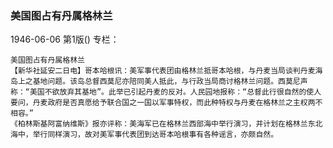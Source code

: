 ### 美国图占有丹属格林兰

1946-06-06
第1版()
专栏：

    美国图占有丹属格林兰
    【新华社延安二日电】哥本哈根讯：美军事代表团由格林兰抵哥本哈根，与丹麦当局谈判丹麦海岛上之基地问题。该岛总督西莫尼亦陪同美人抵此，与行政当局商讨格林兰问题。西莫尼声称：“美国不欲放弃其基地”。此举已引起丹麦的反对。人民园地报称：“总督此行很自然的使人要问，丹麦政府是否真愿给予联合国之一国以军事特权，而此种特权与丹麦在格林兰之主权两不相容。”
    《柏林斯基阿富纳维斯》报亦评称：美海军已在格林兰西部海中举行演习，并计划在格林兰东北海中，举行同样演习，故对美军事代表团到达哥本哈根事有各种谣言，亦颇自然。
